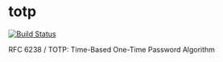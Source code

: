 totp
====

[![Build Status](https://travis-ci.org/fetus-hina/totp.svg)](https://travis-ci.org/fetus-hina/totp)

RFC 6238 / TOTP: Time-Based One-Time Password Algorithm
